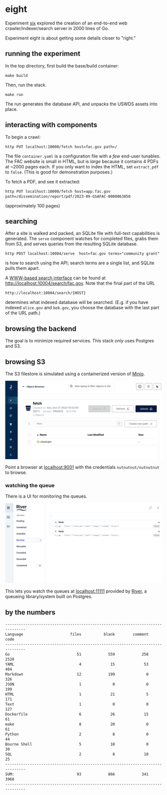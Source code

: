 # eight

Experiment [six](https://github.com/jadudm/six) explored the creation of an end-to-end web crawler/indexer/search server in 2000 lines of Go.

Experiment eight is about getting some details closer to "right."

## running the experiment

In the top directory, first build the base/build container:

```
make build
```

Then, run the stack.

```
make run
```

The run generates the database API, and unpacks the USWDS assets into place.

## interacting with components

To begin a crawl:

```
http PUT localhost:10000/fetch host=fac.gov path=/
```

The file `container.yaml` is a configuration file with a *few* end-user tunables. The FAC website is small in HTML, but is *large* because it contains 4 PDFs at ~2000 pages each. If you only want to index the HTML, set `extract_pdf` to `false`. (This is good for demonstration purposes.)

To fetch a PDF, and see it extracted:

```
http PUT localhost:10000/fetch host=app.fac.gov path=/dissemination/report/pdf/2023-09-GSAFAC-0000063050
```

(approximately 100 pages)

## searching 

After a site is walked and packed, an SQLite file with full-text capabilities is generated. The `serve` component watches for completed files, grabs them from S3, and serves queries from the resulting SQLite database.

```
http POST localhost:10004/serve  host=fac.gov terms="community grant"
```

is how to search using the API; search terms are a single list, and SQLite pulls them apart.

A [WWW-based search interface](http://localhost:10004/search/fac.gov) can be found at [http://localhost:10004/search/fac.gov](http://localhost:10004/search/fac.gov). Note that the final part of the URL

```
http://localhost:10004/search/{HOST}
```

determines what indexed database will be searched. (E.g. if you have indexed `alice.gov` and `bob.gov`, you choose the database with the last part of the URL path.)

## browsing the backend

The goal is to minimize required services. This stack *only* uses Postgres and S3. 

## browsing S3

The S3 filestore is simulated using a containerized version of [Minio](https://min.io).

![alt text](docs/images/minio.png)

Point a browser at [localhost:9001](http://localhost:9001) with the credentials `nutnutnut/nutnutnut` to browse.

### watching the queue

There is a UI for monitoring the queues.

![alt text](docs/images/riverui.png)

This lets you watch the queues at [localhost:11111](http://localhost:11111) provided by [River](https://riverqueue.com/), a queueing library/system built on Postgres. 


## by the numbers

```
-------------------------------------------------------------------------------
Language                     files          blank        comment           code
-------------------------------------------------------------------------------
Go                              51            559            258           2520
YAML                             4             15             53            404
Markdown                        12            199              0            326
JSON                             1              0              0            199
HTML                             1             21              5            171
Text                             1              0              0            127
Dockerfile                       6             26             15             61
make                             8             20              0             61
Python                           2              8              0             44
Bourne Shell                     5             10              0             30
SQL                              2              8             10             25
-------------------------------------------------------------------------------
SUM:                            93            866            341           3968
-------------------------------------------------------------------------------
```